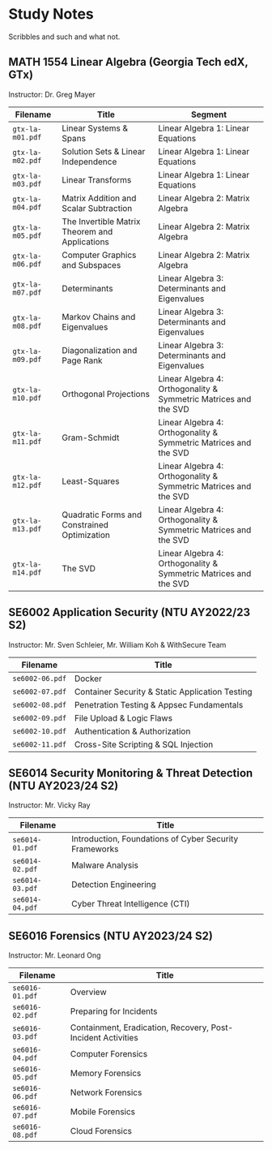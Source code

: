 # Study Notes

Scribbles and such and what not.

## MATH 1554 Linear Algebra (Georgia Tech edX, GTx)

Instructor: Dr. Greg Mayer

| Filename         | Title                                          | Segment                                                          |
| ---------------- | ---------------------------------------------- | ---------------------------------------------------------------- |
| `gtx-la-m01.pdf` | Linear Systems & Spans                         | Linear Algebra 1: Linear Equations                               |
| `gtx-la-m02.pdf` | Solution Sets & Linear Independence            | Linear Algebra 1: Linear Equations                               |
| `gtx-la-m03.pdf` | Linear Transforms                              | Linear Algebra 1: Linear Equations                               |
| `gtx-la-m04.pdf` | Matrix Addition and Scalar Subtraction         | Linear Algebra 2: Matrix Algebra                                 |
| `gtx-la-m05.pdf` | The Invertible Matrix Theorem and Applications | Linear Algebra 2: Matrix Algebra                                 |
| `gtx-la-m06.pdf` | Computer Graphics and Subspaces                | Linear Algebra 2: Matrix Algebra                                 |
| `gtx-la-m07.pdf` | Determinants                                   | Linear Algebra 3: Determinants and Eigenvalues                   |
| `gtx-la-m08.pdf` | Markov Chains and Eigenvalues                  | Linear Algebra 3: Determinants and Eigenvalues                   |
| `gtx-la-m09.pdf` | Diagonalization and Page Rank                  | Linear Algebra 3: Determinants and Eigenvalues                   |
| `gtx-la-m10.pdf` | Orthogonal Projections                         | Linear Algebra 4: Orthogonality & Symmetric Matrices and the SVD |
| `gtx-la-m11.pdf` | Gram-Schmidt                                   | Linear Algebra 4: Orthogonality & Symmetric Matrices and the SVD |
| `gtx-la-m12.pdf` | Least-Squares                                  | Linear Algebra 4: Orthogonality & Symmetric Matrices and the SVD |
| `gtx-la-m13.pdf` | Quadratic Forms and Constrained Optimization   | Linear Algebra 4: Orthogonality & Symmetric Matrices and the SVD |
| `gtx-la-m14.pdf` | The SVD                                        | Linear Algebra 4: Orthogonality & Symmetric Matrices and the SVD |

## SE6002 Application Security (NTU AY2022/23 S2)

Instructor: Mr. Sven Schleier, Mr. William Koh & WithSecure Team

| Filename        | Title                                           |
| --------------- | ----------------------------------------------- |
| `se6002-06.pdf` | Docker                                          |
| `se6002-07.pdf` | Container Security & Static Application Testing |
| `se6002-08.pdf` | Penetration Testing & Appsec Fundamentals       |
| `se6002-09.pdf` | File Upload & Logic Flaws                       |
| `se6002-10.pdf` | Authentication & Authorization                  |
| `se6002-11.pdf` | Cross-Site Scripting & SQL Injection            |

## SE6014 Security Monitoring & Threat Detection (NTU AY2023/24 S2)

Instructor: Mr. Vicky Ray

| Filename        | Title                                                  |
| --------------- | ------------------------------------------------------ |
| `se6014-01.pdf` | Introduction, Foundations of Cyber Security Frameworks |
| `se6014-02.pdf` | Malware Analysis                                       |
| `se6014-03.pdf` | Detection Engineering                                  |
| `se6014-04.pdf` | Cyber Threat Intelligence (CTI)                        |

## SE6016 Forensics (NTU AY2023/24 S2)

Instructor: Mr. Leonard Ong

| Filename        | Title                                                        |
| --------------- | ------------------------------------------------------------ |
| `se6016-01.pdf` | Overview                                                     |
| `se6016-02.pdf` | Preparing for Incidents                                      |
| `se6016-03.pdf` | Containment, Eradication, Recovery, Post-Incident Activities |
| `se6016-04.pdf` | Computer Forensics                                           |
| `se6016-05.pdf` | Memory Forensics                                             |
| `se6016-06.pdf` | Network Forensics                                            |
| `se6016-07.pdf` | Mobile Forensics                                             |
| `se6016-08.pdf` | Cloud Forensics                                              |
